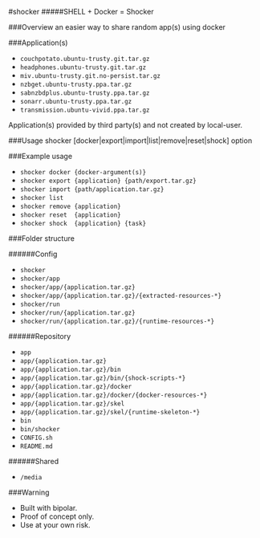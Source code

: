 #shocker
#####SHELL + Docker = Shocker


###Overview
an easier way to share random app(s) using docker

###Application(s)
- `couchpotato.ubuntu-trusty.git.tar.gz`
- `headphones.ubuntu-trusty.git.tar.gz`
- `miv.ubuntu-trusty.git.no-persist.tar.gz`
- `nzbget.ubuntu-trusty.ppa.tar.gz`
- `sabnzbdplus.ubuntu-trusty.ppa.tar.gz`
- `sonarr.ubuntu-trusty.ppa.tar.gz`
- `transmission.ubuntu-vivid.ppa.tar.gz`

Application(s) provided by third party(s) and not created by local-user.


###Usage
shocker [docker|export|import|list|remove|reset|shock] option

###Example usage
- `shocker docker {docker-argument(s)}`
- `shocker export {application} {path/export.tar.gz}`
- `shocker import {path/application.tar.gz}`
- `shocker list`
- `shocker remove {application}`
- `shocker reset  {application}`
- `shocker shock  {application} {task}`


###Folder structure

######Config
- `shocker`
- `shocker/app`
- `shocker/app/{application.tar.gz}`
- `shocker/app/{application.tar.gz}/{extracted-resources-*}`
- `shocker/run`
- `shocker/run/{application.tar.gz}`
- `shocker/run/{application.tar.gz}/{runtime-resources-*}`

######Repository
- `app`
- `app/{application.tar.gz}`
- `app/{application.tar.gz}/bin`
- `app/{application.tar.gz}/bin/{shock-scripts-*}`
- `app/{application.tar.gz}/docker`
- `app/{application.tar.gz}/docker/{docker-resources-*}`
- `app/{application.tar.gz}/skel`
- `app/{application.tar.gz}/skel/{runtime-skeleton-*}`
- `bin`
- `bin/shocker`
- `CONFIG.sh`
- `README.md`

######Shared
- `/media`

###Warning
- Built with bipolar.
- Proof of concept only.
- Use at your own risk.
